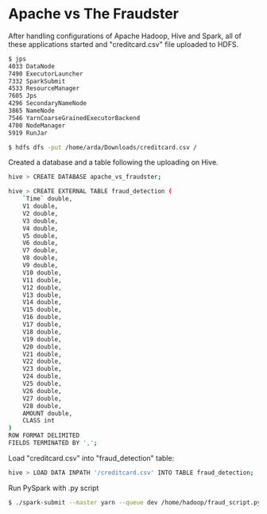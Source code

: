 # Apache vs The Fraudster

After handling configurations of Apache Hadoop, Hive and Spark, all of these applications started and "creditcard.csv" file uploaded to HDFS.

```sh
$ jps
4033 DataNode
7490 ExecutorLauncher
7332 SparkSubmit
4533 ResourceManager
7605 Jps
4296 SecondaryNameNode
3865 NameNode
7546 YarnCoarseGrainedExecutorBackend
4700 NodeManager
5919 RunJar
```
```sh
$ hdfs dfs -put /home/arda/Downloads/creditcard.csv /
```
Created a database and a table following the uploading on Hive.

```sh
hive > CREATE DATABASE apache_vs_fraudster;
```

```sh
hive > CREATE EXTERNAL TABLE fraud_detection (
    `Time` double,
    V1 double,
    V2 double,
    V3 double,
    V4 double,
    V5 double,
    V6 double,
    V7 double,
    V8 double,
    V9 double,
    V10 double,
    V11 double,
    V12 double,
    V13 double,
    V14 double,
    V15 double,
    V16 double,
    V17 double,
    V18 double,
    V19 double,
    V20 double,
    V21 double,
    V22 double,
    V23 double,
    V24 double,
    V25 double,
    V26 double,
    V27 double,
    V28 double,
    AMOUNT double,
    CLASS int
)
ROW FORMAT DELIMITED
FIELDS TERMINATED BY ',';
```

Load "creditcard.csv" into "fraud_detection" table:

```sh
hive > LOAD DATA INPATH '/creditcard.csv' INTO TABLE fraud_detection;
```
Run PySpark with .py script

```sh
$ ./spark-submit --master yarn --queue dev /home/hadoop/fraud_script.py
```

